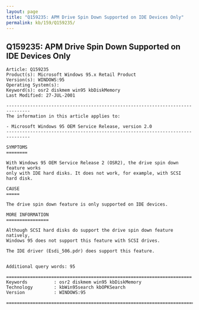 ```yaml
---
layout: page
title: "Q159235: APM Drive Spin Down Supported on IDE Devices Only"
permalink: kb/159/Q159235/
---
```


## Q159235: APM Drive Spin Down Supported on IDE Devices Only

	Article: Q159235
	Product(s): Microsoft Windows 95.x Retail Product
	Version(s): WINDOWS:95
	Operating System(s): 
	Keyword(s): osr2 diskmem win95 kbDiskMemory
	Last Modified: 27-JUL-2001
	
	-------------------------------------------------------------------------------
	The information in this article applies to:
	
	- Microsoft Windows 95 OEM Service Release, version 2.0 
	-------------------------------------------------------------------------------
	
	SYMPTOMS
	========
	
	With Windows 95 OEM Service Release 2 (OSR2), the drive spin down feature works
	only with IDE hard disks. It does not work, for example, with SCSI hard disk.
	
	CAUSE
	=====
	
	The drive spin down feature is only supported on IDE devices.
	
	MORE INFORMATION
	================
	
	Although SCSI hard disks do support the drive spin down feature natively,
	Windows 95 does not support this feature with SCSI drives.
	
	The IDE driver (Esdi_506.pdr) does support this feature.
	
	
	Additional query words: 95
	
	======================================================================
	Keywords          : osr2 diskmem win95 kbDiskMemory 
	Technology        : kbWin95search kbOPKSearch
	Version           : WINDOWS:95
	
	=============================================================================
	
